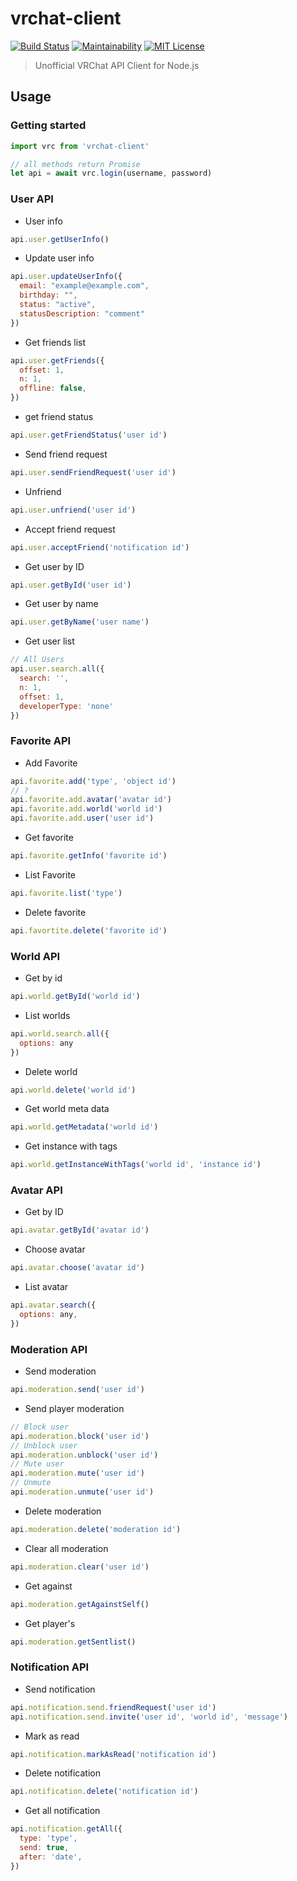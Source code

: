 # vrchat-client
[![Build Status](https://travis-ci.org/LinaTsukusu/vrchat-client.svg?branch=master)](https://travis-ci.org/LinaTsukusu/vrchat-client)
[![Maintainability](https://api.codeclimate.com/v1/badges/398324dfe83c38451044/maintainability)](https://codeclimate.com/github/LinaTsukusu/vrchat-client/maintainability)
[![MIT License](http://img.shields.io/badge/license-MIT-blue.svg?style=flat)](LICENSE)
> Unofficial VRChat API Client for Node.js

## Usage
### Getting started
```javascript
import vrc from 'vrchat-client'

// all methods return Promise
let api = await vrc.login(username, password)

```

### User API
- User info
```javascript
api.user.getUserInfo()
```

- Update user info
```javascript
api.user.updateUserInfo({
  email: "example@example.com",
  birthday: "",
  status: "active",
  statusDescription: "comment"
})
```

- Get friends list
```javascript
api.user.getFriends({
  offset: 1,
  n: 1,
  offline: false,
})
```

- get friend status
```javascript
api.user.getFriendStatus('user id')
```

- Send friend request
```javascript
api.user.sendFriendRequest('user id')
```

- Unfriend
```javascript
api.user.unfriend('user id')
```

- Accept friend request
```javascript
api.user.acceptFriend('notification id')
```

- Get user by ID
```javascript
api.user.getById('user id')
```

- Get user by name
```javascript
api.user.getByName('user name')
```

- Get user list
```javascript
// All Users
api.user.search.all({
  search: '',
  n: 1,
  offset: 1,
  developerType: 'none'
})
```

### Favorite API
- Add Favorite
```javascript
api.favorite.add('type', 'object id')
// ?
api.favorite.add.avatar('avatar id')
api.favorite.add.world('world id')
api.favorite.add.user('user id')
```

- Get favorite
```javascript
api.favorite.getInfo('favorite id')
```

- List Favorite
```javascript
api.favorite.list('type')
```

- Delete  favorite
```javascript
api.favortite.delete('favorite id')
```

### World API
- Get by id
```javascript
api.world.getById('world id')
```

- List worlds
```javascript
api.world.search.all({
  options: any
})
```

- Delete world
```javascript
api.world.delete('world id')
```

- Get world meta data
```javascript
api.world.getMetadata('world id')
```

- Get instance with tags
```javascript
api.world.getInstanceWithTags('world id', 'instance id')
```

### Avatar API
- Get by ID
```javascript
api.avatar.getById('avatar id')
```

- Choose avatar
```javascript
api.avatar.choose('avatar id')
```

- List avatar
```javascript
api.avatar.search({
  options: any,
})
```

### Moderation API
- Send moderation
```javascript
api.moderation.send('user id')
```

- Send player moderation
```javascript
// Block user
api.moderation.block('user id')
// Unblock user
api.moderation.unblock('user id')
// Mute user
api.moderation.mute('user id')
// Unmute
api.moderation.unmute('user id')
```

- Delete moderation
```javascript
api.moderation.delete('moderation id')
```

- Clear all moderation
```javascript
api.moderation.clear('user id')
```

- Get against
```javascript
api.moderation.getAgainstSelf()
```

- Get player's
```javascript
api.moderation.getSentlist()
```

### Notification API
- Send notification
```javascript
api.notification.send.friendRequest('user id')
api.notification.send.invite('user id', 'world id', 'message')
```

- Mark as read
```javascript
api.notification.markAsRead('notification id')
```

- Delete notification
```javascript
api.notification.delete('notification id')
```

- Get all notification
```javascript
api.notification.getAll({
  type: 'type',
  send: true,
  after: 'date',
})
```
